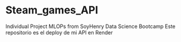 # Steam_games_API

Individual Project MLOPs from SoyHenry Data Science Bootcamp
Este repositorio es el deploy de mi API en Render
